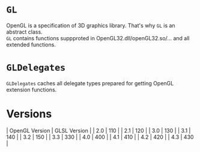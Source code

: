 ﻿# `GL`
OpenGL is a specification of 3D graphics library. That's why `GL` is an abstract class.  
`GL` contains functions suppproted in OpenGL32.dll/openGL32.so/... and all extended functions.
# `GLDelegates`
`GLDelegates` caches all delegate types prepared for getting OpenGL extension functions.

# Versions
| OpenGL Version | GLSL Version |
| 2.0 | 110 |
| 2.1 | 120 |
| 3.0 | 130 |
| 3.1 | 140 |
| 3.2 | 150 |
| 3.3 | 330 |
| 4.0 | 400 |
| 4.1 | 410 |
| 4.2 | 420 |
| 4.3 | 430 |
